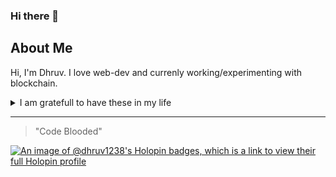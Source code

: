 ### Hi there 👋
## About Me
Hi, I'm Dhruv. I love web-dev and currenly working/experimenting with blockchain.

<details>
<summary>I am gratefull to have these in my life</summary>

| Rank | Languages |
|-----:|-----------|
|     1| C++   |
|     2| Javascript|
|     3| Python       |
|     4| TypeScript       |
|     5| SQL       |
|     6| HTML       |
|     7| CSS      |
</details>

---
> "Code Blooded"

[![An image of @dhruv1238's Holopin badges, which is a link to view their full Holopin profile](https://holopin.me/dhruv1238)](https://holopin.io/@dhruv1238)

<!--
**Dhruv1238/Dhruv1238** is a ✨ _special_ ✨ repository because its `README.md` (this file) appears on your GitHub profile.

Here are some ideas to get you started:

- 🔭 I’m currently working on ...
- 🌱 I’m currently learning ...
- 👯 I’m looking to collaborate on ...
- 🤔 I’m looking for help with ...
- 💬 Ask me about ...
- 📫 How to reach me: ...
- 😄 Pronouns: ...
- ⚡ Fun fact: ...
-->
